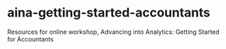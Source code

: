 # aina-getting-started-accountants
Resources for online workshop, Advancing into Analytics: Getting Started for Accountants
